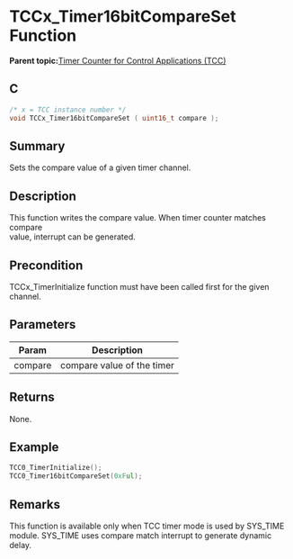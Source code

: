 # TCCx\_Timer16bitCompareSet Function

**Parent topic:**[Timer Counter for Control Applications \(TCC\)](GUID-CCA150A8-2C66-40B2-9C35-D7F3473720AE.md)

## C

```c
/* x = TCC instance number */
void TCCx_Timer16bitCompareSet ( uint16_t compare );
```

## Summary

Sets the compare value of a given timer channel.

## Description

This function writes the compare value. When timer counter matches compare<br />value, interrupt can be generated.

## Precondition

TCCx\_TimerInitialize function must have been called first for the given channel.

## Parameters

|Param|Description|
|-----|-----------|
|compare|compare value of the timer|

## Returns

None.

## Example

```c
TCC0_TimerInitialize();
TCC0_Timer16bitCompareSet(0xFul);
```

## Remarks

This function is available only when TCC timer mode is used by SYS\_TIME module. SYS\_TIME uses compare match interrupt to generate dynamic delay.

